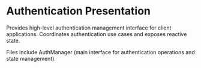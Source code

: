 # Authentication Presentation

Provides high-level authentication management interface for client applications. Coordinates authentication use cases and exposes reactive state.

Files include AuthManager (main interface for authentication operations and state management).